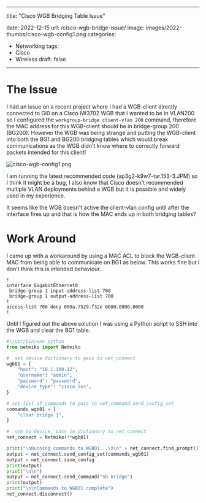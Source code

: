 ---
title: "Cisco WGB Bridging Table Issue"

date: 2022-12-15
url: /cisco-wgb-bridge-issue/
image: images/2022-thumbs/cisco-wgb-config1.png
categories:
  - Networking
tags:
  - Cisco
  - Wireless
draft: false
-----
# The Issue
I had an issue on a recent project where I had a WGB-client directly connected to Gi0 on a Cisco IW3702 WGB that I wanted to be in VLAN200 so I configured the `workgroup-bridge client-vlan 200` command, therefore the MAC address for this WGB-client should be in bridge-group 200 (BG200). However the WGB was being strange and putting the WGB-client into both the BG1 and BG200 bridging tables which would break communications as the WGB didn't know where to correctly forward packets intended for this client!

![cisco-wgb-config1.png](/images/2022/cisco-wgb-config1.png)

I am running the latest recommended code (ap3g2-k9w7-tar.153-3.JPM) so I think it might be a bug, I also know that Cisco doesn't recommended multiple VLAN deployments behind a WGB but it is possible and widely used in my experience.

It seems like the WGB doesn't active the client-vlan config until after the interface fires up and that is how the MAC ends up in both bridging tables?

# Work Around
I came up with a workaround by using a MAC ACL to block the WGB-client MAC from being able to communicate on BG1 as below. This works fine but I don’t think this is intended behaviour.

```
!
interface GigabitEthernet0
 bridge-group 1 input-address-list 700
 bridge-group 1 output-address-list 700
!
access-list 700 deny 000a.7529.f32e 0000.0000.0000
!
```
Until I figured out the above solution I was using a Python script to SSH into the WGB and clear the BG1 table.
```Python
#!/usr/bin/env python
from netmiko import Netmiko

#  set device dictionary to pass to net_connect
wgb01 = {
    "host": "10.1.100.12",
    "username": "admin",
    "password": "password",
    "device_type": "cisco_ios",
}

# set list of commands to pass to net_command.send_config_set
commands_wgb01 = [
    "clear bridge 1",
]

#  ssh to device, pass in dictionary to net_connect
net_connect = Netmiko(**wgb01)

print("\nRunning commands to WGB01...\n\n" + net_connect.find_prompt())
output = net_connect.send_config_set(commands_wgb01)
output = net_connect.save_config
print(output)
print("\n\n")
output = net_connect.send_command("sh bridge")
print(output)
print("\n\nCommands to WGB01 complete")
net_connect.disconnect()
```
